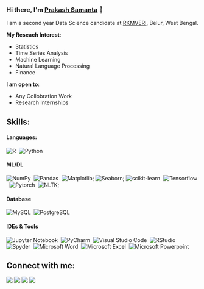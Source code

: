 ### Hi there, I'm [Prakash Samanta](https://prakashsamanta.github.io) 👋

I am a second year Data Science candidate at [RKMVERI](https://rkmvu.ac.in/), Belur, West Bengal.

**My Reseach Interest**:
- Statistics
- Time Series Analysis
- Machine Learning
- Natural Language Processing
- Finance

 **I am open to**:

- Any Collobration Work
- Research Internships

## Skills:

#### Languages:

![R](https://img.shields.io/badge/R-3070B3?style=for-the-badge&logo=java&logoColor=white)&nbsp;
![Python](https://img.shields.io/badge/Python-CBAB01?style=for-the-badge&logo=python&logoColor=white)&nbsp;

#### ML/DL

![NumPy](https://img.shields.io/badge/numpy-%23013243.svg?style=for-the-badge&logo=numpy&logoColor=white)&nbsp;
![Pandas](https://img.shields.io/badge/pandas-%23150458.svg?style=for-the-badge&logo=pandas&logoColor=white)&nbsp;
![Matplotlib](https://img.shields.io/badge/Matplotlib-%233F4F75.svg?style=for-the-badge&logo=plotly&logoColor=white);
![Seaborn](https://img.shields.io/badge/Seaborn-%D99208.svg?style=for-the-badge&logo=plotly&logoColor=white);
![scikit-learn](https://img.shields.io/badge/scikit--learn-%23F7931E.svg?style=for-the-badge&logo=scikit-learn&logoColor=white)&nbsp;
![Tensorflow](https://img.shields.io/badge/TensorFlow-FF6F00?style=for-the-badge&logo=tensorflow&logoColor=white)&nbsp;
![Pytorch](https://img.shields.io/badge/Pytorch-6955E2?style=for-the-badge&logo=tensorflow&logoColor=white)&nbsp;
![NLTK](https://img.shields.io/badge/NLTK-%233F4F75.svg?style=for-the-badge&logo=plotly&logoColor=white);


#### Database

![MySQL](https://img.shields.io/badge/MySQL-00000F?style=for-the-badge&logo=mysql&logoColor=white)&nbsp;
![PostgreSQL](https://img.shields.io/badge/PostgreSQL-316192?style=for-the-badge&logo=postgresql&logoColor=white)&nbsp;


#### IDEs & Tools

![Jupyter Notebook](https://img.shields.io/badge/Jupyter%20Notebook-%23FA0F00.svg?style=for-the-badge&logo=jupyter&logoColor=white)&nbsp;
![PyCharm](https://img.shields.io/badge/Pycharm-143?style=for-the-badge&logo=pycharm&logoColor=black&color=black&labelColor=green)&nbsp;
![Visual Studio Code](https://img.shields.io/badge/Visual%20Studio%20Code-0078d7.svg?style=for-the-badge&logo=visual-studio-code&logoColor=white)&nbsp;
![RStudio](https://img.shields.io/badge/RStudio-9B468D.svg?style=for-the-badge&logo=visual-studio-code&logoColor=white)&nbsp;
![Spyder](https://img.shields.io/badge/Spyder-0078d7.svg?style=for-the-badge&logo=visual-studio-code&logoColor=white)&nbsp;
![Microsoft Word](https://img.shields.io/badge/Microsoft%20Word-D95117.svg?style=for-the-badge&logo=visual-studio-code&logoColor=white)&nbsp;
![Microsoft Excel](https://img.shields.io/badge/Microsoft%20Excel-B6CE55.svg?style=for-the-badge&logo=visual-studio-code&logoColor=white)&nbsp;
![Microsoft Powerpoint](https://img.shields.io/badge/Microsoft%20Powerpoint-475058.svg?style=for-the-badge&logo=visual-studio-code&logoColor=white)&nbsp;


## Connect with me:

<p align = "center">

[<img src="https://img.shields.io/badge/kaggle-%2312100E.svg?&style=for-the-badge&logo=kaggle&logoColor=white&color=black" />](https://www.kaggle.com/prakashsamanta)
[<img src ="https://img.shields.io/badge/website-%23.svg?&style=for-the-badge&logo=www&logoColor=white%22&color=black">](https://https://github.com/prakashsamanta/prakashsamanta.github.io)
[<img src="https://img.shields.io/badge/linkedin-%2312100E.svg?&style=for-the-badge&logo=linkedin&logoColor=white&color=black" />](https://www.linkedin.com/in/prakashsamanta/)
[<img src="https://img.shields.io/badge/medium-%2312100E.svg?&style=for-the-badge&logo=medium&logoColor=white&color=black" />](https://medium.com/@prakashsamanta)
</p>
